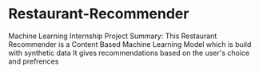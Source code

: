 # Restaurant-Recommender
Machine Learning Internship Project
Summary:
This Restaurant Recommender is a Content Based Machine Learning Model which is build with synthetic data
It gives recommendations based on the user's choice and prefrences
